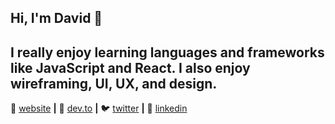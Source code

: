 ## Hi, I'm David 👋

## I really enjoy learning languages and frameworks like JavaScript and React. I also enjoy wireframing, UI, UX, and design.

🏡 [website][website] **|** 
🏡 [dev.to] **|** 
🐦 [twitter][twitter] **|** 
👔 [linkedin][linkedin]

[website]: https://davidkhem.com
[dev.to]: https://dev.to/dsk978
[twitter]: https://twitter.com/dkhem
[linkedin]: https://linkedin.com/in/davidkhem1
